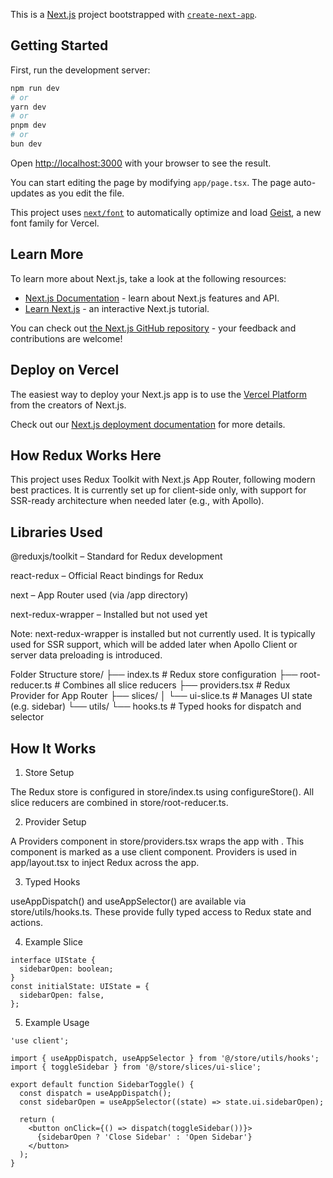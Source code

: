 This is a [Next.js](https://nextjs.org) project bootstrapped with [`create-next-app`](https://nextjs.org/docs/app/api-reference/cli/create-next-app).

## Getting Started

First, run the development server:

```bash
npm run dev
# or
yarn dev
# or
pnpm dev
# or
bun dev
```

Open [http://localhost:3000](http://localhost:3000) with your browser to see the result.

You can start editing the page by modifying `app/page.tsx`. The page auto-updates as you edit the file.

This project uses [`next/font`](https://nextjs.org/docs/app/building-your-application/optimizing/fonts) to automatically optimize and load [Geist](https://vercel.com/font), a new font family for Vercel.

## Learn More

To learn more about Next.js, take a look at the following resources:

- [Next.js Documentation](https://nextjs.org/docs) - learn about Next.js features and API.
- [Learn Next.js](https://nextjs.org/learn) - an interactive Next.js tutorial.

You can check out [the Next.js GitHub repository](https://github.com/vercel/next.js) - your feedback and contributions are welcome!

## Deploy on Vercel

The easiest way to deploy your Next.js app is to use the [Vercel Platform](https://vercel.com/new?utm_medium=default-template&filter=next.js&utm_source=create-next-app&utm_campaign=create-next-app-readme) from the creators of Next.js.

Check out our [Next.js deployment documentation](https://nextjs.org/docs/app/building-your-application/deploying) for more details.

## How Redux Works Here

This project uses Redux Toolkit with Next.js App Router, following modern best practices. 
It is currently set up for client-side only, with support for SSR-ready architecture when needed later (e.g., with Apollo).

## Libraries Used

@reduxjs/toolkit – Standard for Redux development

react-redux – Official React bindings for Redux

next – App Router used (via /app directory)

next-redux-wrapper – Installed but not used yet

Note: next-redux-wrapper is installed but not currently used. It is typically used for SSR support, 
which will be added later when Apollo Client or server data preloading is introduced.

Folder Structure
store/
├── index.ts               # Redux store configuration
├── root-reducer.ts        # Combines all slice reducers
├── providers.tsx          # Redux Provider for App Router
├── slices/
│   └── ui-slice.ts        # Manages UI state (e.g. sidebar)
└── utils/
    └── hooks.ts           # Typed hooks for dispatch and selector

## How It Works

1. Store Setup

The Redux store is configured in store/index.ts using configureStore().
All slice reducers are combined in store/root-reducer.ts.

2. Provider Setup

A Providers component in store/providers.tsx wraps the app with <Provider>.
This component is marked as a use client component.
Providers is used in app/layout.tsx to inject Redux across the app.

3. Typed Hooks

useAppDispatch() and useAppSelector() are available via store/utils/hooks.ts.
These provide fully typed access to Redux state and actions.

4. Example Slice

```tsx
interface UIState {
  sidebarOpen: boolean;
}
const initialState: UIState = {
  sidebarOpen: false,
};
```

5. Example Usage

```tsx
'use client';

import { useAppDispatch, useAppSelector } from '@/store/utils/hooks';
import { toggleSidebar } from '@/store/slices/ui-slice';

export default function SidebarToggle() {
  const dispatch = useAppDispatch();
  const sidebarOpen = useAppSelector((state) => state.ui.sidebarOpen);

  return (
    <button onClick={() => dispatch(toggleSidebar())}>
      {sidebarOpen ? 'Close Sidebar' : 'Open Sidebar'}
    </button>
  );
}
```